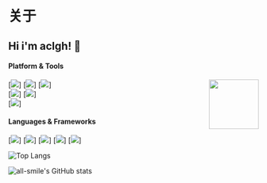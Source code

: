 # 关于
## Hi i'm aclgh! 👋
#### Platform & Tools
<a href="https://count.getloli.com/"><img src="https://moecounter.dreamerhe.cn/aclghblog?theme=asoul" height="100" align="right"></a>
[![](https://img.shields.io/badge/OS-Ubantu-77216F?style=for-the-badge&logo=ubuntu&logoColor=ffffff)]
[![](https://img.shields.io/badge/macOS-Sequoia-292e33?style=for-the-badge&logo=apple&logoColor=ffffff)]
[![](https://img.shields.io/badge/Windows-11-4e9eee?style=for-the-badge&logo=windows&logoColor=ffffff)]   
[![](https://img.shields.io/badge/Redmi-k70pro-FF7E00?style=for-the-badge&logo=xiaomi&logoColor=ffffff)]
[![](https://img.shields.io/badge/iPhone-SE%203-999999?style=for-the-badge&logo=apple&logoColor=ffffff)]   
[![](https://img.shields.io/badge/IDE-Visual%20Studio%20Code-blue?style=for-the-badge&logo=visual-studio-code&logoColor=ffffff)]

#### Languages & Frameworks
[![](https://img.shields.io/badge/-Docker-2496ED?style=for-the-badge&logo=docker&logoColor=ffffff)]
[![](https://img.shields.io/badge/-Nginx-269539?style=for-the-badge&logo=nginx&logoColor=ffffff)]
[![](https://img.shields.io/badge/-Python-3776AB?style=for-the-badge&logo=python&logoColor=ffffff)]
[![](https://img.shields.io/badge/-C++-00599C?style=for-the-badge&logo=c%2B%2B&logoColor=ffffff)]
[![](https://img.shields.io/badge/-TypeScript-007acc?style=for-the-badge&logo=typescript&logoColor=white)]




![Top Langs](https://github-readme-stats.vercel.app/api/top-langs/?username=aclgh&layout=compact&theme=tokyonight)

![all-smile's GitHub stats](https://github-readme-stats.vercel.app/api?username=aclgh&show_icons=true&theme=tokyonight)